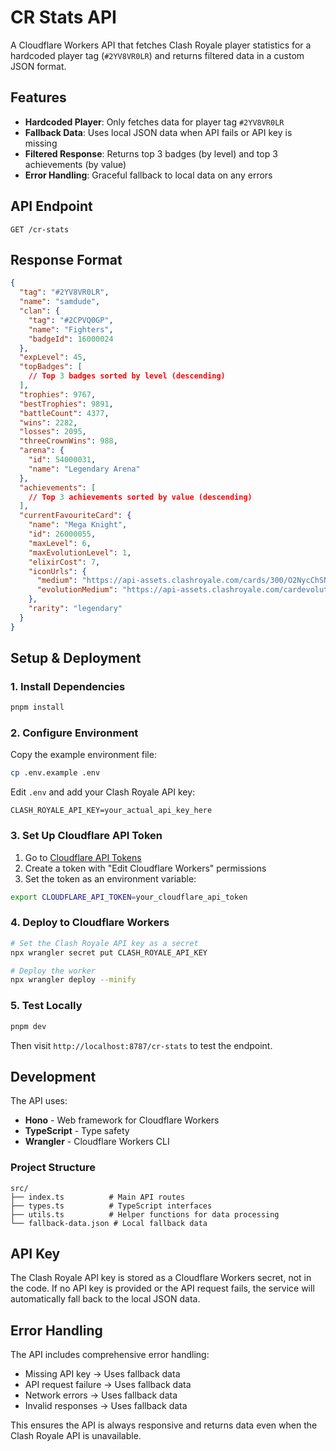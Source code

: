 # CR Stats API

A Cloudflare Workers API that fetches Clash Royale player statistics for a hardcoded player tag (`#2YV8VR0LR`) and returns filtered data in a custom JSON format.

## Features

- **Hardcoded Player**: Only fetches data for player tag `#2YV8VR0LR`
- **Fallback Data**: Uses local JSON data when API fails or API key is missing
- **Filtered Response**: Returns top 3 badges (by level) and top 3 achievements (by value)
- **Error Handling**: Graceful fallback to local data on any errors

## API Endpoint

```
GET /cr-stats
```

## Response Format

```json
{
  "tag": "#2YV8VR0LR",
  "name": "samdude",
  "clan": {
    "tag": "#2CPVQ0GP",
    "name": "Fighters",
    "badgeId": 16000024
  },
  "expLevel": 45,
  "topBadges": [
    // Top 3 badges sorted by level (descending)
  ],
  "trophies": 9767,
  "bestTrophies": 9891,
  "battleCount": 4377,
  "wins": 2282,
  "losses": 2095,
  "threeCrownWins": 988,
  "arena": {
    "id": 54000031,
    "name": "Legendary Arena"
  },
  "achievements": [
    // Top 3 achievements sorted by value (descending)
  ],
  "currentFavouriteCard": {
    "name": "Mega Knight",
    "id": 26000055,
    "maxLevel": 6,
    "maxEvolutionLevel": 1,
    "elixirCost": 7,
    "iconUrls": {
      "medium": "https://api-assets.clashroyale.com/cards/300/O2NycChSNhn_UK9nqBXUhhC_lILkiANzPuJjtjoz0CE.png",
      "evolutionMedium": "https://api-assets.clashroyale.com/cardevolutions/300/O2NycChSNhn_UK9nqBXUhhC_lILkiANzPuJjtjoz0CE.png"
    },
    "rarity": "legendary"
  }
}
```

## Setup & Deployment

### 1. Install Dependencies

```bash
pnpm install
```

### 2. Configure Environment

Copy the example environment file:
```bash
cp .env.example .env
```

Edit `.env` and add your Clash Royale API key:
```
CLASH_ROYALE_API_KEY=your_actual_api_key_here
```

### 3. Set Up Cloudflare API Token

1. Go to [Cloudflare API Tokens](https://developers.cloudflare.com/fundamentals/api/get-started/create-token/)
2. Create a token with "Edit Cloudflare Workers" permissions
3. Set the token as an environment variable:

```bash
export CLOUDFLARE_API_TOKEN=your_cloudflare_api_token
```

### 4. Deploy to Cloudflare Workers

```bash
# Set the Clash Royale API key as a secret
npx wrangler secret put CLASH_ROYALE_API_KEY

# Deploy the worker
npx wrangler deploy --minify
```

### 5. Test Locally

```bash
pnpm dev
```

Then visit `http://localhost:8787/cr-stats` to test the endpoint.

## Development

The API uses:
- **Hono** - Web framework for Cloudflare Workers
- **TypeScript** - Type safety
- **Wrangler** - Cloudflare Workers CLI

### Project Structure

```
src/
├── index.ts          # Main API routes
├── types.ts          # TypeScript interfaces
├── utils.ts          # Helper functions for data processing
└── fallback-data.json # Local fallback data
```

## API Key

The Clash Royale API key is stored as a Cloudflare Workers secret, not in the code. If no API key is provided or the API request fails, the service will automatically fall back to the local JSON data.

## Error Handling

The API includes comprehensive error handling:
- Missing API key → Uses fallback data
- API request failure → Uses fallback data  
- Network errors → Uses fallback data
- Invalid responses → Uses fallback data

This ensures the API is always responsive and returns data even when the Clash Royale API is unavailable.